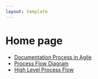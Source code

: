 ```yaml
---
layout: template
---
```



# Home page


-  [Documentation Process in Agile](topic1.md)
-  [Process Flow Diagram](topic2.md)
-  [High Level Process Flow](topic3.md)

